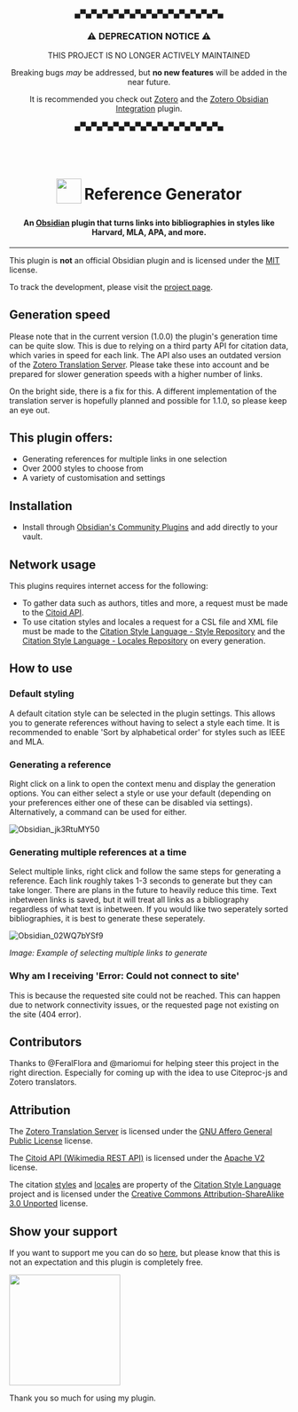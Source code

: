 </br>
</br>

<div align="center">
▄▀▄▀▄▀▄▀▄▀▄▀▄▀▄▀▄▀▄▀▄▀▄▀▄▀▄

<h3>⚠️ DEPRECATION NOTICE ⚠️</h3>
THIS PROJECT IS NO LONGER ACTIVELY MAINTAINED

Breaking bugs *may* be addressed, but **no new features** will be added in the near future.

It is recommended you check out [Zotero](https://www.zotero.org/) and the [Zotero Obsidian Integration](https://github.com/mgmeyers/obsidian-zotero-integration) plugin.


▄▀▄▀▄▀▄▀▄▀▄▀▄▀▄▀▄▀▄▀▄▀▄▀▄▀▄
</div>

</br>
</br>

<h1 align="center">
<sub>
<img src="https://github.com/kadisonm/obsidian-reference-generator/assets/134670047/d8b5fa31-7ba8-47c1-b1ca-aeecf52f3568" width="45">
</sub>
Reference Generator
</h1>

<h4 align="center">An <a href="https://obsidian.md/">Obsidian</a> plugin that turns links into bibliographies in styles like Harvard, MLA, APA, and more.</h4>

---

This plugin is **not** an official Obsidian plugin and is licensed under the [MIT](https://github.com/kadisonm/obsidian-reference-generator/blob/master/LICENSE) license.

To track the development, please visit the [project page](https://github.com/users/kadisonm/projects/2/).

## Generation speed
Please note that in the current version (1.0.0) the plugin's generation time can be quite slow. This is due to relying on a third party API for citation data, which varies in speed for each link. The API also uses an outdated version of the [Zotero Translation Server](https://github.com/zotero/translation-server). Please take these into account and be prepared for slower generation speeds with a higher number of links.

On the bright side, there is a fix for this. A different implementation of the translation server is hopefully planned and possible for 1.1.0, so please keep an eye out.

## This plugin offers:
- Generating references for multiple links in one selection
- Over 2000 styles to choose from
- A variety of customisation and settings

## Installation
- Install through [Obsidian's Community Plugins](https://obsidian.md/plugins) and add directly to your vault.

## Network usage
This plugins requires internet access for the following:
- To gather data such as authors, titles and more, a request must be made to the [Citoid API](https://www.mediawiki.org/wiki/Citoid/API).
- To use citation styles and locales a request for a CSL file and XML file must be made to the [Citation Style Language - Style Repository](https://github.com/citation-style-language/styles) and the [Citation Style Language - Locales Repository](https://github.com/citation-style-language/locales) on every generation.

## How to use
### Default styling
A default citation style can be selected in the plugin settings. This allows you to generate references without having to select a style each time. It is recommended to enable 'Sort by alphabetical order' for styles such as IEEE and MLA.

### Generating a reference
Right click on a link to open the context menu and display the generation options. You can either select a style or use your default (depending on your preferences either one of these can be disabled via settings). Alternatively, a command can be used for either.

![Obsidian_jk3RtuMY50](https://github.com/kadisonm/obsidian-reference-generator/assets/134670047/c704b607-aa0e-4c1c-b8a8-54668565e1bb)

### Generating multiple references at a time
Select multiple links, right click and follow the same steps for generating a reference. Each link roughly takes 1-3 seconds to generate but they can take longer. There are plans in the future to heavily reduce this time. Text inbetween links is saved, but it will treat all links as a bibliography regardless of what text is inbetween. If you would like two seperately sorted bibliographies, it is best to generate these seperately.

![Obsidian_02WQ7bYSf9](https://github.com/kadisonm/obsidian-reference-generator/assets/134670047/3bb408fc-ecc8-40c3-bb25-80f716606622)

*Image: Example of selecting multiple links to generate*

### Why am I receiving 'Error: Could not connect to site'
This is because the requested site could not be reached. This can happen due to network connectivity issues, or the requested page not existing on the site (404 error).

## Contributors
Thanks to @FeralFlora and @mariomui for helping steer this project in the right direction. Especially for coming up with the idea to use Citeproc-js and Zotero translators.

## Attribution
The [Zotero Translation Server](https://github.com/zotero/translation-server) is licensed under the [GNU Affero General Public License](https://www.gnu.org/licenses/agpl-3.0.en.html) license.

The [Citoid API (Wikimedia REST API)](https://en.wikipedia.org/api/rest_v1/#/) is licensed under the [Apache V2](https://www.apache.org/licenses/LICENSE-2.0) license.

The citation [styles](https://github.com/citation-style-language/styles) and [locales](https://github.com/citation-style-language/locales) are property of the [Citation Style Language](https://citationstyles.org/) project and is licensed under the [Creative Commons Attribution-ShareAlike 3.0 Unported](https://creativecommons.org/licenses/by-sa/3.0/) license.

## Show your support

If you want to support me you can do so [here](https://www.buymeacoffee.com/kadisonm), but please know that this is not an expectation and this plugin is completely free.

[<img src="https://github.com/kadisonm/obsidian-reference-generator/assets/134670047/826ead37-1265-42b1-b171-928d1e17035f" width="200">](https://www.buymeacoffee.com/kadisonm)

Thank you so much for using my plugin.
